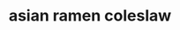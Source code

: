 ---
servings: 12 servings
notes: Can sub most ingredients for keto friendly options.
directions: |-
  * In a large mixing bowl combine the coleslaw, ramen noodles, green onions, sliced almonds, sunflower seeds, mandarin oranges and fresh parsley and toss to combine
  * In a salad dressing container combine the extra virgin olive oil, white wine vinegar, honey, sugar and the dash of salt and pepper and mix
  * Gently pour the dressing over the ramen salad and toss to combine
ingredients: |-
  For the salad:
  * 16 oz -bag of coleslaw mix
  * 6 oz package ramen noodles or keto noodle alternative (discard the seasoning)
  * 5 green onions (green parts chopped)
  * 1 cup sliced almonds
  * 1 cup sunflower seeds
  * 1 cup mandarin orange slices (halved)
  * 1/4 fresh chopped parsley

  For the dressing:
  * 3/4 cup extra virgin olive oil (you can also use vegetable oil or any cooking oil)
  * 1/3 cup white wine vinegar
  * 3 tablespoons honey
  * 1 tablespoon sugar (or sugar replacement)
  * pinch of salt and pepper
rating: 4
ease: easy
category: side dish
subcategory: ['salad', 'keto']
href: 'https://thefeedfeed.com/acedarspoon/coleslaw-almond-and-mandarin-orange-salad-with-ramen-noodles'
totalTime: 15 minutes
cookTime:
prepTime: 15 minutes
title: asian ramen coleslaw
path: /asian-ramen-coleslaw
---